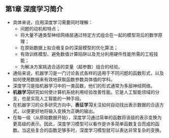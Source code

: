 ## 第1章 深度学习简介
- 具体来说，应用深度学习需要同时理解：
	- 问题的动机和特点；
	- 将大量不通类型神经网络层通过特定方式组合在一起的模型背后的数学原理；
	- 在原始数据上拟合极复杂的深层模型的优化算法；
	- 有效训练模型、避免数值计算陷阱以及充分利用硬件性能所需的工程技能；
	- 为解决方案挑选合适的变量（超参数）组合的经验。
- 通俗来说，机器学习是一门讨论各式各样的适用于不同问题的函数形式，以及如何使用数据来有效地获取函数参数具体值的学科。
- 深度学习是指机器学习中的一类函数，他们的形式通常为多层神经网络。
- **机器学习**研究如何使计算机系统利用经验改善性能。它是人工智能领域的分支，也是实现人工智能的一种手段。
- 在机器学习的众多研究方向中，**表征学习**关注如何自动找出表示数据的合适方式，以便更好地将输入变换为正确的输出。
- 在每一级（从原始数据开始），深度学习通过简单的函数将该级的表示变换为更高级的表示。因此，深度学习模型可以看作是许多简单函数复合而成的函数。当这些复合的函数足够多时，深度学习模型就可以表达非常复杂的变换。